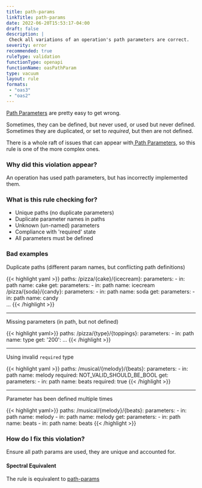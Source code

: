 ```yaml
---
title: path-params
linkTitle: path-params
date: 2022-06-20T15:53:17-04:00
draft: false
description: |
 Check all variations of an operation's path parameters are correct.
severity: error
recommended: true
ruleType: validation
functionType: openapi
functionName: oasPathParam
type: vacuum
layout: rule
formats:
 - "oas3"
 - "oas2"
---
```


[Path Parameters](https://swagger.io/docs/specification/describing-parameters/#path-parameters) are pretty easy to get wrong. 

Sometimes, they can be defined, but never used, or used but never defined. Sometimes they are duplicated, or set to _required_, but then
are not defined. 

There is a whole raft of issues that can appear with[ Path Parameters](https://swagger.io/docs/specification/describing-parameters/#path-parameters), so this rule
is one of the more complex ones.

### Why did this violation appear?

An operation has used path parameters, but has incorrectly implemented them.

### What is this rule checking for?

- Unique paths (no duplicate parameters)
- Duplicate parameter names in paths
- Unknown (un-named) parameters
- Compliance with 'required' state
- All parameters must be defined

### Bad examples

Duplicate paths (different param names, but conflicting path definitions)

{{< highlight yaml >}}
 paths:
  /pizza/{cake}/{icecream}:
    parameters:
      - in: path
        name: cake
    get:
      parameters:
        - in: path
          name: icecream
  /pizza/{soda}/{candy}:
    parameters:
      - in: path
        name: soda
    get:
      parameters:
        - in: path
          name: candy  
          ...
{{< /highlight >}}

---

Missing parameters (in path, but not defined)

{{< highlight yaml>}}
paths:
  /pizza/{type}/{toppings}:
    parameters:
      - in: path
        name: type
    get:
      '200':
        ...
{{< /highlight >}}


---

Using invalid `required` type

{{< highlight yaml >}}
paths:
 /musical/{melody}/{beats}:
   parameters:
       - in: path
         name: melody
         required: NOT_VALID_SHOULD_BE_BOOL
   get:
     parameters:
       - in: path
         name: beats
         required: true
{{< /highlight >}}


---

Parameter has been defined multiple times

{{< highlight yaml>}}
paths:
 /musical/{melody}/{beats}:
   parameters:
       - in: path
         name: melody
       - in: path
         name: melody
   get:
     parameters:
       - in: path
         name: beats
       - in: path
         name: beats
{{< /highlight >}}

### How do I fix this violation?

Ensure all path params are used, they are unique and accounted for.

#### Spectral Equivalent

The rule is equivalent to [path-params](https://meta.stoplight.io/docs/spectral/4dec24461f3af-open-api-rules#path-params)